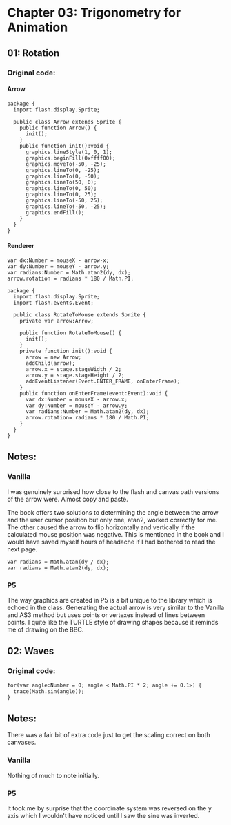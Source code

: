 # Chapter 03: Trigonometry for Animation

## 01: Rotation

### Original code:

#### Arrow

```as3
package {
  import flash.display.Sprite;

  public class Arrow extends Sprite {
    public function Arrow() {
      init();
    }
    public function init():void {
      graphics.lineStyle(1, 0, 1);
      graphics.beginFill(0xffff00);
      graphics.moveTo(-50, -25);
      graphics.lineTo(0, -25);
      graphics.lineTo(0, -50);
      graphics.lineTo(50, 0);
      graphics.lineTo(0, 50);
      graphics.lineTo(0, 25);
      graphics.lineTo(-50, 25);
      graphics.lineTo(-50, -25);
      graphics.endFill();
    }
  }
}
```

#### Renderer

```as3
var dx:Number = mouseX - arrow-x;
var dy:Number = mouseY - arrow.y;
var radians:Number = Math.atan2(dy, dx);
arrow.rotation = radians * 180 / Math.PI;

package {
  import flash.display.Sprite;
  import flash.events.Event;

  public class RotateToMouse extends Sprite {
    private var arrow:Arrow;

    public function RotateToMouse() {
      init();
    }
    private function init():void {
      arrow = new Arrow;
      addChild(arrow);
      arrow.x = stage.stageWidth / 2;
      arrow.y = stage.stageHeight / 2;
      addEventListener(Event.ENTER_FRAME, onEnterFrame);
    }
    public function onEnterFrame(event:Event):void {
      var dx:Number = mouseX - arrow.x;
      var dy:Number = mouseY - arrow.y;
      var radians:Number = Math.atan2(dy, dx);
      arrow.rotation= radians * 180 / Math.PI;
    }
  }
}
```

## Notes:

### Vanilla

I was genuinely surprised how close to the flash and canvas path versions of the arrow were. Almost copy and paste.

The book offers two solutions to determining the angle between the arrow and the user cursor position but only one, atan2, worked correctly for me. The other caused the arrow to flip horizontally and vertically if the calculated mouse position was negative. This is mentioned in the book and I would have saved myself hours of headache if I had bothered to read the next page.

```as3
var radians = Math.atan(dy / dx);
var radians = Math.atan2(dy, dx);
```

### P5

The way graphics are created in P5 is a bit unique to the library which is echoed in the class. Generating the actual arrow is very similar to the Vanilla and AS3 method but uses points or vertexes instead of lines between points. I quite like the TURTLE style of drawing shapes because it reminds me of drawing on the BBC.

## 02: Waves

### Original code:

```as3
for(var angle:Number = 0; angle < Math.PI * 2; angle += 0.1>) {
  trace(Math.sin(angle));
}
```

## Notes:

There was a fair bit of extra code just to get the scaling correct on both canvases.

### Vanilla

Nothing of much to note initially.

### P5

It took me by surprise that the coordinate system was reversed on the y axis which I wouldn't have noticed until I saw the sine was inverted.
